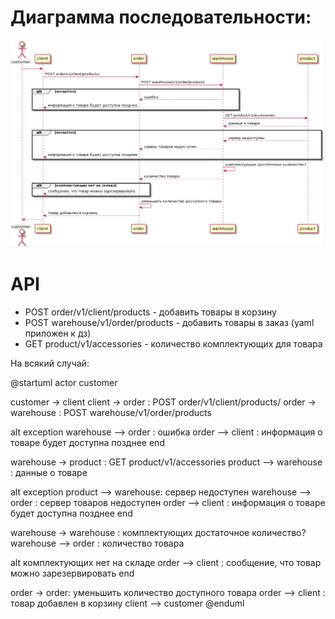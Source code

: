  # Диаграмма последовательности:
![alt tag](https://github.com/chukichaeva/1corns-homework/blob/main/img/seqdiagramm1.PNG)

# API
* POST order/v1/client/products - добавить товары в корзину
* POST warehouse/v1/order/products - добавить товары в заказ (yaml приложен к дз)
* GET product/v1/accessories - количество комплектующих для товара

На всякий случай: 

@startuml
actor customer

customer -> client 
client -> order : POST order/v1/client/products/ 
order -> warehouse : POST warehouse/v1/order/products

alt exception 
warehouse --> order : ошибка
order --> client : информация о товаре будет доступна позднее
end

warehouse -> product : GET product/v1/accessories
product --> warehouse : данные о товаре

alt exception 
product --> warehouse: сервер недоступен
warehouse --> order : сервер товаров недоступен
order --> client : информация о товаре будет доступна позднее
end

warehouse -> warehouse : комплектующих достаточное количество? 
warehouse --> order : количество товара


alt комплектующих нет на складе
order --> client : сообщение, что товар можно зарезервировать
end

order -> order: уменьшить количество доступного товара
order --> client : товар добавлен в корзину
client --> customer
@enduml
